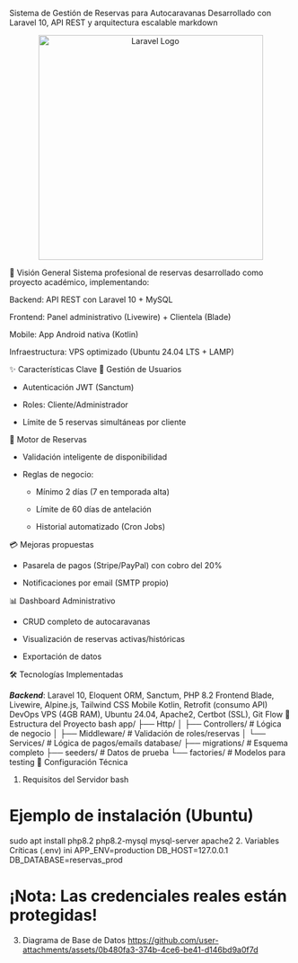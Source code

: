 Sistema de Gestión de Reservas para Autocaravanas
Desarrollado con Laravel 10, API REST y arquitectura escalable
markdown
<p align="center">
  <a href="https://laravel.com" target="_blank">
    <img src="https://raw.githubusercontent.com/laravel/art/master/logo-lockup/5%20SVG/2%20CMYK/1%20Full%20Color/laravel-logolockup-cmyk-red.svg" width="400" alt="Laravel Logo">
  </a>
</p>
📌 Visión General
Sistema profesional de reservas desarrollado como proyecto académico, implementando:

Backend: API REST con Laravel 10 + MySQL

Frontend: Panel administrativo (Livewire) + Clientela (Blade)

Mobile: App Android nativa (Kotlin)

Infraestructura: VPS optimizado (Ubuntu 24.04 LTS + LAMP)

✨ Características Clave
🔐 Gestión de Usuarios
- Autenticación JWT (Sanctum)

- Roles: Cliente/Administrador

- Límite de 5 reservas simultáneas por cliente

🚐 Motor de Reservas
- Validación inteligente de disponibilidad

- Reglas de negocio:

    - Mínimo 2 días (7 en temporada alta)

    - Límite de 60 días de antelación

    - Historial automatizado (Cron Jobs)

💳 Mejoras propuestas
- Pasarela de pagos (Stripe/PayPal) con cobro del 20%

- Notificaciones por email (SMTP propio)

📊 Dashboard Administrativo
- CRUD completo de autocaravanas

- Visualización de reservas activas/históricas

- Exportación de datos

🛠️ Tecnologías Implementadas

***Backend***:	Laravel 10, Eloquent ORM, Sanctum, PHP 8.2
Frontend	Blade, Livewire, Alpine.js, Tailwind CSS
Mobile	Kotlin, Retrofit (consumo API)
DevOps	VPS (4GB RAM), Ubuntu 24.04, Apache2, Certbot (SSL), Git Flow
📂 Estructura del Proyecto
bash
app/
├── Http/
│   ├── Controllers/  # Lógica de negocio
│   ├── Middleware/   # Validación de roles/reservas
│   └── Services/     # Lógica de pagos/emails
database/
├── migrations/       # Esquema completo
├── seeders/          # Datos de prueba
└── factories/        # Modelos para testing
🔧 Configuración Técnica
1. Requisitos del Servidor
bash
# Ejemplo de instalación (Ubuntu)
sudo apt install php8.2 php8.2-mysql mysql-server apache2
2. Variables Críticas (.env)
ini
APP_ENV=production
DB_HOST=127.0.0.1
DB_DATABASE=reservas_prod
# ¡Nota: Las credenciales reales están protegidas!
3. Diagrama de Base de Datos
https://github.com/user-attachments/assets/0b480fa3-374b-4ce6-be41-d146bd9a0f7d


